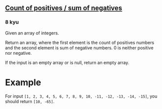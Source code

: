 <h2><a href=https://www.codewars.com/kata/576bb71bbbcf0951d5000044/train/javascript target="_blank">Count of positives / sum of negatives</a></h2><h3>8 kyu</h3><p>Given an array of integers.</p><p>Return an array, where the first element is the count of positives numbers and the second element is sum of negative numbers. 0 is neither positive nor negative.</p><p>If the input is an empty array or is null, return an empty array.</p><h1 id="example">Example</h1><p>For input <code>[1, 2, 3, 4, 5, 6, 7, 8, 9, 10, -11, -12, -13, -14, -15]</code>, you should return <code>[10, -65]</code>.</p>